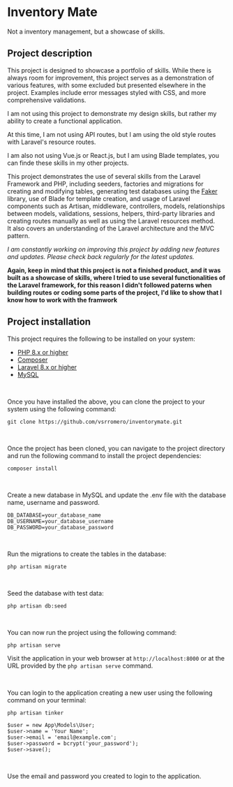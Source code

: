 # Inventory Mate
Not a inventory management, but a showcase of skills.

## Project description
This project is designed to showcase a portfolio of skills. While there is always room for improvement, this project serves as a demonstration of various features, with some excluded but presented elsewhere in the project. Examples include error messages styled with CSS, and more comprehensive validations.

I am not using this project to demonstrate my design skills, but rather my ability to create a functional application.

At this time, I am not using API routes, but I am using the old style routes with Laravel's resource routes.  

I am also not using Vue.js or React.js, but I am using Blade templates, you can finde these skills in my other projects. 
  
This project demonstrates the use of several skills from the Laravel Framework and PHP, including seeders, factories and migrations for creating and modifying tables, generating test databases using the [Faker](https://fakerphp.github.io/) library, use of Blade for template creation, and usage of Laravel components such as Artisan, middleware, controllers, models, relationships between models, validations, sessions, helpers, third-party libraries and creating routes manually as well as using the Laravel resources method.  
It also covers an understanding of the Laravel architecture and the MVC pattern.

*I am constantly working on improving this project by adding new features and updates. Please check back regularly for the latest updates.*

**Again, keep in mind that this project is not a finished product, and it was built as a showcase of skills, where I tried to use several functionalities of the Laravel framework, for this reason I didn't followed paterns when building routes or coding some parts of the project, I'd like to show that I know how to work with the framwork**
  
## Project installation

This project requires the following to be installed on your system:

- [PHP 8.x or higher](https://www.php.net/downloads.php)
- [Composer](https://getcomposer.org/)
- [Laravel 8.x or higher](https://laravel.com/docs/8.x/installation)
- [MySQL](https://www.mysql.com/downloads/)
  
<br>

Once you have installed the above, you can clone the project to your system using the following command:

`git clone https://github.com/vsrromero/inventorymate.git`


<br>

Once the project has been cloned, you can navigate to the project directory and run the following command to install the project dependencies:

`composer install`

<br>

Create a new database in MySQL and update the .env file with the database name, username and password.

~~~
DB_DATABASE=your_database_name
DB_USERNAME=your_database_username
DB_PASSWORD=your_database_password
~~~

<br>

Run the migrations to create the tables in the database:  
  
`php artisan migrate`

<br>

Seed the database with test data:

`php artisan db:seed`

<br>

You can now run the project using the following command:

`php artisan serve`

Visit the application in your web browser at `http://localhost:8000` or at the URL provided by the `php artisan serve` command.

<br>

You can login to the application creating a new user using the following command on your terminal:

`php artisan tinker`

~~~
$user = new App\Models\User;
$user->name = 'Your Name';
$user->email = 'email@example.com';
$user->password = bcrypt('your_password');
$user->save();
~~~

<br>

Use the email and password you created to login to the application.
